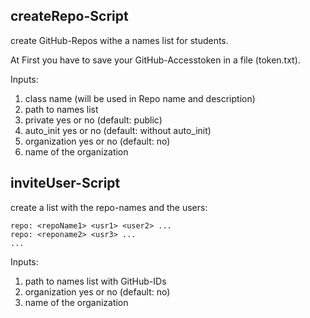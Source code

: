 ## createRepo-Script

create GitHub-Repos withe a names list for students.

At First you have to save your GitHub-Accesstoken in a file (token.txt).

Inputs:
1. class name (will be used in Repo name and description)
2. path to names list  
3. private yes or no (default: public)
4. auto_init yes or no (default: without auto_init)
5. organization yes or no (default: no)
  1. name of the organization


## inviteUser-Script

create a list with the repo-names and the users:

```
repo: <repoName1> <usr1> <user2> ...
repo: <reponame2> <usr3> ...
...
```
Inputs:
1. path to names list with GitHub-IDs
2. organization yes or no (default: no)
  1. name of the organization
